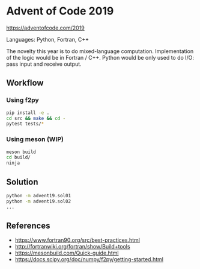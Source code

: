# Advent of Code 2019

https://adventofcode.com/2019

Languages: Python, Fortran, C++

The novelty this year is to do mixed-language computation. Implementation of
the logic would be in Fortran / C++. Python would be only used to do I/O: pass
input and receive output.

## Workflow

### Using f2py

```sh
pip install -e .
cd src && make && cd -
pytest tests/*
```

### Using meson (WIP)
```sh
meson build
cd build/
ninja
```

## Solution

```sh
python -m advent19.sol01
python -m advent19.sol02
...
```

## References

* https://www.fortran90.org/src/best-practices.html
* http://fortranwiki.org/fortran/show/Build+tools
* https://mesonbuild.com/Quick-guide.html
* https://docs.scipy.org/doc/numpy/f2py/getting-started.html
